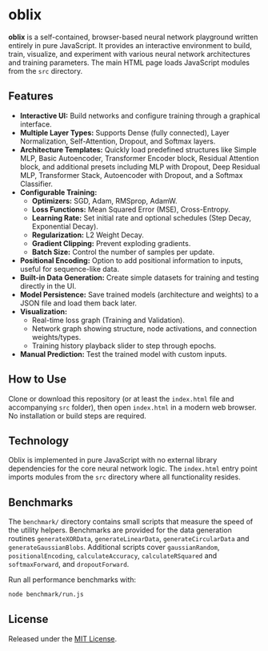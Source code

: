 # oblix

**oblix** is a self-contained, browser-based neural network playground written entirely in pure JavaScript. It provides an interactive environment to build, train, visualize, and experiment with various neural network architectures and training parameters. The main HTML page loads JavaScript modules from the `src` directory.

## Features

*   **Interactive UI:** Build networks and configure training through a graphical interface.
*   **Multiple Layer Types:** Supports Dense (fully connected), Layer Normalization, Self-Attention, Dropout, and Softmax layers.
*   **Architecture Templates:** Quickly load predefined structures like Simple MLP, Basic Autoencoder, Transformer Encoder block, Residual Attention block, and additional presets including MLP with Dropout, Deep Residual MLP, Transformer Stack, Autoencoder with Dropout, and a Softmax Classifier.
*   **Configurable Training:**
    *   **Optimizers:** SGD, Adam, RMSprop, AdamW.
    *   **Loss Functions:** Mean Squared Error (MSE), Cross-Entropy.
    *   **Learning Rate:** Set initial rate and optional schedules (Step Decay, Exponential Decay).
    *   **Regularization:** L2 Weight Decay.
    *   **Gradient Clipping:** Prevent exploding gradients.
    *   **Batch Size:** Control the number of samples per update.
*   **Positional Encoding:** Option to add positional information to inputs, useful for sequence-like data.
*   **Built-in Data Generation:** Create simple datasets for training and testing directly in the UI.
*   **Model Persistence:** Save trained models (architecture and weights) to a JSON file and load them back later.
*   **Visualization:**
    *   Real-time loss graph (Training and Validation).
    *   Network graph showing structure, node activations, and connection weights/types.
    *   Training history playback slider to step through epochs.
*   **Manual Prediction:** Test the trained model with custom inputs.

## How to Use

Clone or download this repository (or at least the `index.html` file and accompanying `src` folder), then open `index.html` in a modern web browser. No installation or build steps are required.

## Technology

Oblix is implemented in pure JavaScript with no external library dependencies for the core neural network logic. The `index.html` entry point imports modules from the `src` directory where all functionality resides.

## Benchmarks

The `benchmark/` directory contains small scripts that measure the speed of the
utility helpers. Benchmarks are provided for the data generation routines
`generateXORData`, `generateLinearData`, `generateCircularData` and
`generateGaussianBlobs`. Additional scripts cover `gaussianRandom`,
`positionalEncoding`, `calculateAccuracy`, `calculateRSquared` and
`softmaxForward`, and `dropoutForward`.

Run all performance benchmarks with:

```bash
node benchmark/run.js
```

## License

Released under the [MIT License](LICENSE).

